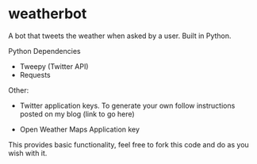 # weatherbot
A bot that tweets the weather when asked by a user. Built in Python.

Python Dependencies

- Tweepy (Twitter API)
- Requests

Other:

- Twitter application keys. To generate your own follow instructions posted on my blog (link to go here)

- Open Weather Maps Application key


This provides basic functionality, feel free to fork this code and do as you wish with it.
